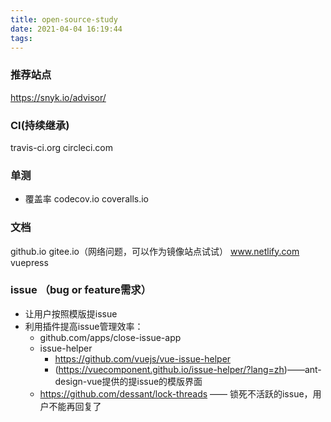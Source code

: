 ```yaml
---
title: open-source-study
date: 2021-04-04 16:19:44
tags:
---
```

### 推荐站点
https://snyk.io/advisor/

### CI(持续继承)
travis-ci.org
circleci.com

### 单测
- 覆盖率
codecov.io
coveralls.io

### 文档
github.io
gitee.io（网络问题，可以作为镜像站点试试）
www.netlify.com
vuepress

### issue （bug or feature需求）
- 让用户按照模版提issue
- 利用插件提高issue管理效率：
  - github.com/apps/close-issue-app
  - issue-helper
    - https://github.com/vuejs/vue-issue-helper
    - (https://vuecomponent.github.io/issue-helper/?lang=zh)——ant-design-vue提供的提issue的模版界面
  - https://github.com/dessant/lock-threads —— 锁死不活跃的issue，用户不能再回复了
